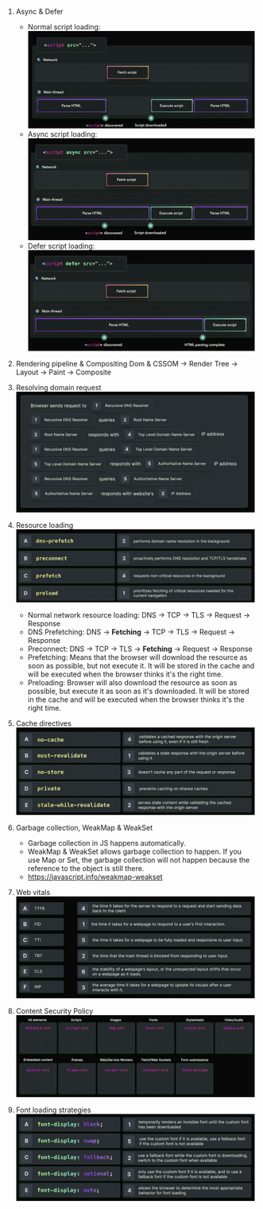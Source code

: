 1. Async & Defer

   - Normal script loading:
     ![Normal script loading](./images/normal_script.png)
   - Async script loading:
     ![Async script loading](./images/async_script.png)
   - Defer script loading:
     ![Defer script loading](./images/defer_script.png)

2. Rendering pipeline & Compositing
   Dom & CSSOM -> Render Tree -> Layout -> Paint -> Composite

3. Resolving domain request
   ![Resolving domain request](./images/domain_request.png)

4. Resource loading
   ![Resource loading](./images/resource.png)

   - Normal network resource loading:
     DNS -> TCP -> TLS -> Request -> Response
   - DNS Prefetching:
     DNS -> **Fetching** -> TCP -> TLS -> Request -> Response
   - Preconnect:
     DNS -> TCP -> TLS -> **Fetching** -> Request -> Response
   - Prefetching:
     Means that the browser will download the resource as soon as possible, but not execute it. It will be stored in the cache and will be executed when the browser thinks it's the right time.
   - Preloading:
     Browser will also download the resource as soon as possible, but execute it as soon as it's downloaded. It will be stored in the cache and will be executed when the browser thinks it's the right time.

5. Cache directives
   ![Cache directives](./images/cache.png)

6. Garbage collection, WeakMap & WeakSet

   - Garbage collection in JS happens automatically.
   - WeakMap & WeakSet allows garbage collection to happen. If you use Map or Set, the garbage collection will not happen because the reference to the object is still there.
   - https://javascript.info/weakmap-weakset

7. Web vitals
   ![Web vitals](./images/vitals.png)

8. Content Security Policy
   ![Content Security Policy](./images/csp.png)

9. Font loading strategies
   ![Font loading strategies](./images/font_loading.png)
